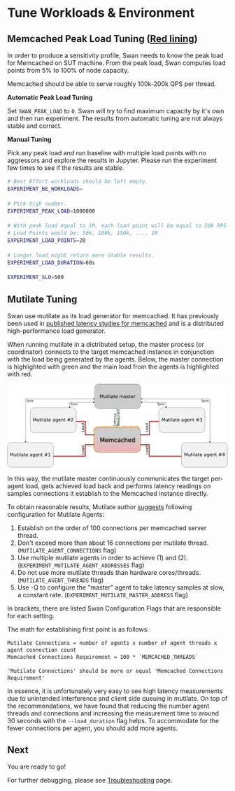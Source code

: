 <!--
 Copyright (c) 2017 Intel Corporation

 Licensed under the Apache License, Version 2.0 (the "License");
 you may not use this file except in compliance with the License.
 You may obtain a copy of the License at

      http://www.apache.org/licenses/LICENSE-2.0

 Unless required by applicable law or agreed to in writing, software
 distributed under the License is distributed on an "AS IS" BASIS,
 WITHOUT WARRANTIES OR CONDITIONS OF ANY KIND, either express or implied.
 See the License for the specific language governing permissions and
 limitations under the License.
-->

# Tune Workloads & Environment

## Memcached Peak Load Tuning ([Red lining](https://www.wikiwand.com/en/Redline))

In order to produce a sensitivity profile, Swan needs to know the peak load for Memcached on SUT machine.
From the peak load, Swan computes load points from 5% to 100% of node capacity.

Memcached should be able to serve roughly 100k-200k QPS per thread.

**Automatic Peak Load Tuning**

Set `SWAN_PEAK_LOAD` to `0`. Swan will try to find maximum capacity by it's own and then run experiment.
The results from automatic tuning are not always stable and correct.

**Manual Tuning**

Pick any peak load and run baseline with multiple load points with no aggressors and explore the results in Jupyter.
Please run the experiment few times to see if the results are stable.

```bash
# Best Effort workloads should be left empty.
EXPERIMENT_BE_WORKLOADS=

# Pick high number.
EXPERIMENT_PEAK_LOAD=1000000

# With peak load equal to 1M, each load point will be equal to 50k RPS
# Load Points would be: 50k, 100k, 150k, ..., 1M
EXPERIMENT_LOAD_POINTS=20

# Longer load might return more stable results.
EXPERIMENT_LOAD_DURATION=60s

EXPERIMENT_SLO=500
```

## Mutilate Tuning

Swan use mutilate as its load generator for memcached. It has previously been used in [published latency studies for memcached](http://csl.stanford.edu/~christos/publications/2014.mutilate.eurosys.pdf) and is a distributed high-performance load generator.

When running mutilate in a distributed setup, the master process (or coordinator) connects to the target memcached instance in conjunction with the load being generated by the agents. Below, the master connection is highlighted with green and the main load from the agents is highlighted with red.

![Mutilate architecture](/images/mutilate.png)

In this way, the mutilate master continuously communicates the target per-agent load, gets achieved load back and performs latency readings on samples connections it establish to the Memcached instance directly.

To obtain reasonable results, Mutilate author [suggests](https://github.com/leverich/mutilate/#suggested-usage) following configuration for Mutilate Agents:
1. Establish on the order of 100 connections per memcached server thread.
1. Don't exceed more than about 16 connections per mutilate thread. (`MUTILATE_AGENT_CONNECTIONS` flag)
1. Use multiple mutilate agents in order to achieve (1) and (2). (`EXPERIMENT_MUTILATE_AGENT_ADDRESSES` flag)
1. Do not use more mutilate threads than hardware cores/threads. (`MUTILATE_AGENT_THREADS` flag)
1. Use -Q to configure the "master" agent to take latency samples at slow, a constant rate. (`EXPERIMENT_MUTILATE_MASTER_ADDRESS` flag)

In brackets, there are listed Swan Configuration Flags that are responsible for each setting.

The math for establishing first point is as follows:

```
Mutilate Connections = number of agents x number of agent threads x agent connection count
Memcached Connections Requirement = 100 * `MEMCACHED_THREADS`

'Mutilate Connections' should be more or equal 'Memcached Connections Requirement'
```

In essence, it is unfortunately very easy to see high latency measurements due to unintended interference and client side queuing in mutilate.
On top of the recommendations, we have found that reducing the number agent threads and connections and increasing the measurement time to around 30 seconds with the `--load_duration` flag helps.
To accommodate for the fewer connections per agent, you should add more agents.

## Next
You are ready to go!

For further debugging, please see [Troubleshooting](troubleshooting.md) page.
